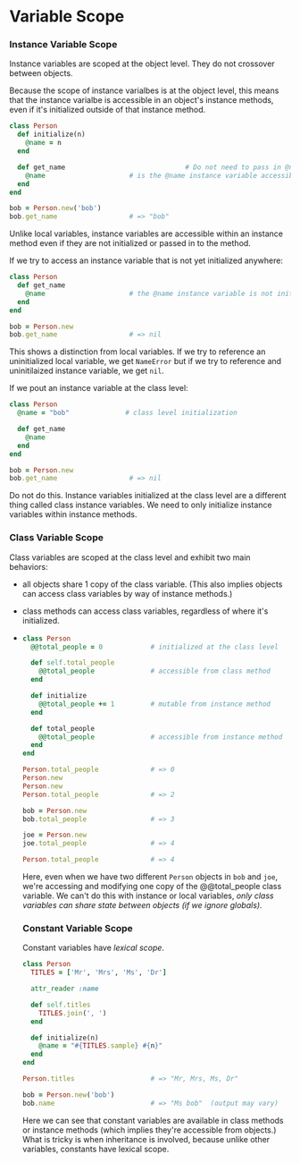 # Variable Scope

### Instance Variable Scope

Instance variables are scoped at the object level. They do not crossover between objects.

Because the scope of instance varialbes is at the object level, this means that the instance varialbe is accessible in an object's instance methods, even if it's initialized outside of that instance method.

```ruby
class Person
  def initialize(n)
    @name = n
  end

  def get_name 								# Do not need to pass in @name since instance variable is scoped at object level.
    @name                     # is the @name instance variable accessible here?
  end
end

bob = Person.new('bob')
bob.get_name                  # => "bob"
```

Unlike local variables, instance variables are accessible within an instance method even if they are not  initialized or passed in to the method. 

If we try to access an instance variable that is not yet initialized anywhere:

```ruby
class Person
  def get_name
    @name                     # the @name instance variable is not initialized anywhere
  end
end

bob = Person.new
bob.get_name                  # => nil
```

This shows a distinction from local variables. If we try to reference an uninitialized local variable, we get `NameError` but if we try to reference and uninitilaized instance variable, we get `nil`.

If we pout an instance variable at the class level:

```ruby
class Person
  @name = "bob"              # class level initialization

  def get_name
    @name
  end
end

bob = Person.new
bob.get_name                  # => nil
```

Do not do this. Instance variables initialized at the class level are a different thing called class instance variables. We need to only initialize instance variables within instance methods.

### Class Variable Scope

Class variables are scoped at the class level and exhibit two main behaviors:

- all objects share 1 copy of the class variable. (This also implies objects can access class variables by way of instance methods.)

- class methods can access class variables, regardless of where it's initialized.

- ```ruby
  class Person
    @@total_people = 0            # initialized at the class level
  
    def self.total_people
      @@total_people              # accessible from class method
    end
  
    def initialize
      @@total_people += 1         # mutable from instance method
    end
  
    def total_people
      @@total_people              # accessible from instance method
    end
  end
  
  Person.total_people             # => 0
  Person.new
  Person.new
  Person.total_people             # => 2
  
  bob = Person.new
  bob.total_people                # => 3
  
  joe = Person.new
  joe.total_people                # => 4
  
  Person.total_people             # => 4
  ```

  Here, even when we have two different `Person`  objects in `bob` and `joe`, we're accessing and modifying one copy of the @@total_people class variable. We can't do this with instance or local variables, *only class variables can share state between objects (if we ignore globals).*

  ### Constant Variable Scope

  Constant variables have *lexical scope*.

  ```ruby
  class Person
    TITLES = ['Mr', 'Mrs', 'Ms', 'Dr']
  
    attr_reader :name
  
    def self.titles
      TITLES.join(', ')
    end
  
    def initialize(n)
      @name = "#{TITLES.sample} #{n}"
    end
  end
  
  Person.titles                   # => "Mr, Mrs, Ms, Dr"
  
  bob = Person.new('bob')
  bob.name                        # => "Ms bob"  (output may vary)
  ```

  Here we can see that constant variables are available in class methods or instance methods (which implies they're accessible from objects.) What is tricky is when inheritance is involved, because unlike other variables, constants have lexical scope.
